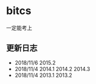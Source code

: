 # bitcs
一定能考上


更新日志
-----
* 2018/11/6  2015.2
* 2018/11/4  2014.1 2014.2 2014.3
* 2018/11/4  2013.1 2013.2

